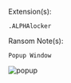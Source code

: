Extension(s): 
```
.ALPHAlocker
```
Ransom Note(s): 
```
Popup Window
```
![popup](https://github.com/user-attachments/assets/7dfce8d1-ba9d-4fda-9fdc-6f06fb2f11ed)
